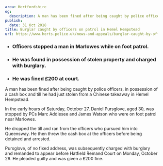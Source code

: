 ```yaml
area: Hertfordshire
og:
  description: A man has been fined after being caught by police officers, in possession of a cash box and till he had just stolen from a Chinese takeaway in Hemel Hempstead.
publish:
  date: 31 Oct 2018
title: Burglar caught by officers on patrol in Hemel Hempstead
url: https://www.herts.police.uk/news-and-appeals/burglar-caught-by-officers-on-patrol-in-hemel-hempstead2004d
```

* ### Officers stopped a man in Marlowes while on foot patrol.

 * ### He was found in possession of stolen property and charged with burglary.

 * ### He was fined £200 at court.

A man has been fined after being caught by police officers, in possession of a cash box and till he had just stolen from a Chinese takeaway in Hemel Hempstead.

In the early hours of Saturday, October 27, Daniel Pursglove, aged 30, was stopped by PCs Marc Addlesee and James Watson who were on foot patrol near Marlowes.

He dropped the till and ran from the officers who pursued him into Queensway. He then threw the cash box at the officers before being detained and arrested.

Pursglove, of no fixed address, was subsequently charged with burglary and remanded to appear before Hatfield Remand Court on Monday, October 29. He pleaded guilty and was given a £200 fine.
